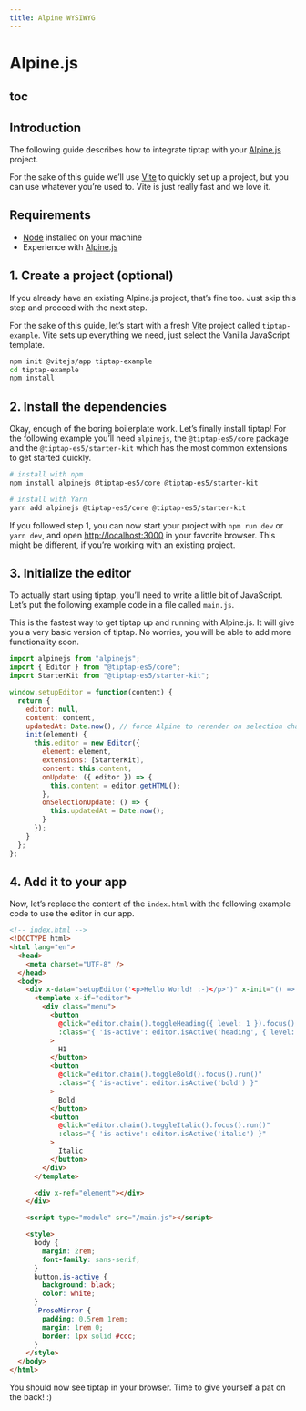 ```yaml
---
title: Alpine WYSIWYG
---
```


# Alpine.js

## toc

## Introduction

The following guide describes how to integrate tiptap with your [Alpine.js](https://github.com/alpinejs/alpine) project.

For the sake of this guide we’ll use [Vite](https://vitejs.dev/) to quickly set up a project, but you can use whatever you’re used to. Vite is just really fast and we love it.

## Requirements

- [Node](https://nodejs.org/en/download/) installed on your machine
- Experience with [Alpine.js](https://github.com/alpinejs/alpine)

## 1. Create a project (optional)

If you already have an existing Alpine.js project, that’s fine too. Just skip this step and proceed with the next step.

For the sake of this guide, let’s start with a fresh [Vite](https://vitejs.dev/) project called `tiptap-example`. Vite sets up everything we need, just select the Vanilla JavaScript template.

```bash
npm init @vitejs/app tiptap-example
cd tiptap-example
npm install
```

## 2. Install the dependencies

Okay, enough of the boring boilerplate work. Let’s finally install tiptap! For the following example you’ll need `alpinejs`, the `@tiptap-es5/core` package and the `@tiptap-es5/starter-kit` which has the most common extensions to get started quickly.

```bash
# install with npm
npm install alpinejs @tiptap-es5/core @tiptap-es5/starter-kit

# install with Yarn
yarn add alpinejs @tiptap-es5/core @tiptap-es5/starter-kit
```

If you followed step 1, you can now start your project with `npm run dev` or `yarn dev`, and open [http://localhost:3000](http://localhost:3000) in your favorite browser. This might be different, if you’re working with an existing project.

## 3. Initialize the editor

To actually start using tiptap, you’ll need to write a little bit of JavaScript. Let’s put the following example code in a file called `main.js`.

This is the fastest way to get tiptap up and running with Alpine.js. It will give you a very basic version of tiptap. No worries, you will be able to add more functionality soon.

```js
import alpinejs from "alpinejs";
import { Editor } from "@tiptap-es5/core";
import StarterKit from "@tiptap-es5/starter-kit";

window.setupEditor = function(content) {
  return {
    editor: null,
    content: content,
    updatedAt: Date.now(), // force Alpine to rerender on selection change
    init(element) {
      this.editor = new Editor({
        element: element,
        extensions: [StarterKit],
        content: this.content,
        onUpdate: ({ editor }) => {
          this.content = editor.getHTML();
        },
        onSelectionUpdate: () => {
          this.updatedAt = Date.now();
        }
      });
    }
  };
};
```

## 4. Add it to your app

Now, let’s replace the content of the `index.html` with the following example code to use the editor in our app.

```html
<!-- index.html -->
<!DOCTYPE html>
<html lang="en">
  <head>
    <meta charset="UTF-8" />
  </head>
  <body>
    <div x-data="setupEditor('<p>Hello World! :-)</p>')" x-init="() => init($refs.element)">
      <template x-if="editor">
        <div class="menu">
          <button
            @click="editor.chain().toggleHeading({ level: 1 }).focus().run()"
            :class="{ 'is-active': editor.isActive('heading', { level: 1 }) }"
          >
            H1
          </button>
          <button
            @click="editor.chain().toggleBold().focus().run()"
            :class="{ 'is-active': editor.isActive('bold') }"
          >
            Bold
          </button>
          <button
            @click="editor.chain().toggleItalic().focus().run()"
            :class="{ 'is-active': editor.isActive('italic') }"
          >
            Italic
          </button>
        </div>
      </template>

      <div x-ref="element"></div>
    </div>

    <script type="module" src="/main.js"></script>

    <style>
      body {
        margin: 2rem;
        font-family: sans-serif;
      }
      button.is-active {
        background: black;
        color: white;
      }
      .ProseMirror {
        padding: 0.5rem 1rem;
        margin: 1rem 0;
        border: 1px solid #ccc;
      }
    </style>
  </body>
</html>
```

You should now see tiptap in your browser. Time to give yourself a pat on the back! :)
